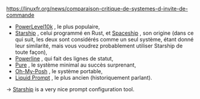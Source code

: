 https://linuxfr.org/news/comparaison-critique-de-systemes-d-invite-de-commande

* [PowerLevel10k](https://github.com/romkatv/powerlevel10k) , le plus populaire,
* [Starship](https://github.com/starship/starship) , celui programmé en Rust, et [Spaceship](https://github.com/spaceship-prompt/spaceship-prompt) , son origine (dans ce qui suit, les deux sont considérés comme un seul système, étant donné leur similarité, mais vous voudrez probablement utiliser Starship de toute façon),
* [Powerline](https://github.com/powerline/powerline) , qui fait des lignes de statut,
* [Pure](https://github.com/sindresorhus/pure) , le système minimal au succès surprenant,
* [Oh-My-Posh](https://ohmyposh.dev/) , le système portable,
* [Liquid Prompt](https://github.com/nojhan/liquidprompt) , le plus ancien (historiquement parlant).

→ [Starship](https://github.com/starship/starship) is a very nice prompt configuration tool.
